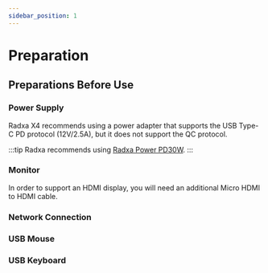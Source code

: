 ```yaml
---
sidebar_position: 1
---
```


# Preparation

## Preparations Before Use

### Power Supply

Radxa X4 recommends using a power adapter that supports the USB Type-C PD protocol (12V/2.5A), but it does not support the QC protocol.

:::tip
Radxa recommends using [Radxa Power PD30W](../accessories/pd-30w).
:::

### Monitor

In order to support an HDMI display, you will need an additional Micro HDMI to HDMI cable.

### Network Connection

### USB Mouse

### USB Keyboard
